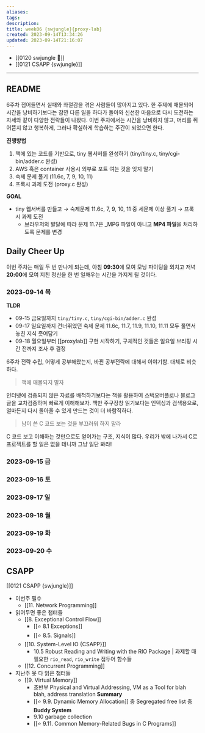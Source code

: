 ```yaml
---
aliases: 
tags: 
description:
title: week06 {swjungle}{proxy-lab}
created: 2023-09-14T13:34:26
updated: 2023-09-14T21:16:07
---
```

- [[0120 swjungle 🤖]]
- [[0121 CSAPP {swjungle}]]
___

## README

6주차 접어들면서 실패와 좌절감을 겪은 사람들이 많아지고 있다. 한 주제에 매몰되어 시간을 낭비하기보다는 잠깐 다른 일을 하다가 돌아와 신선한 마음으로 다시 도전하는 자세와 같이 다양한 전략들이 나왔다. 이번 주차에서는 시간을 낭비하지 않고, 머리를 쥐어뜯지 않고 행복하게, 그러나 확실하게 학습하는 주간이 되었으면 한다.

**진행방법**

1. 책에 있는 코드를 기반으로, tiny 웹서버를 완성하기 (tiny/tiny.c, tiny/cgi-bin/adder.c 완성)
2. AWS 혹은 container 사용시 외부로 포트 여는 것을 잊지 말기
3. 숙제 문제 풀기 (11.6c, 7, 9, 10, 11)
4. 프록시 과제 도전 (proxy.c 완성)

**GOAL**

- tiny 웹서버를 만들고 → 숙제문제 11.6c, 7, 9, 10, 11 중 세문제 이상 풀기 → 프록시 과제 도전
    - 브라우저의 발달에 따라 문제 11.7은 _MPG 파일이 아니고 **MP4 파일**을 처리하도록 문제를 변경

## Daily Cheer Up

이번 주차는 매일 두 번 만나게 되는데, 아침 **09:30**에 모여 모닝 파이팅을 외치고 저녁 **20:00**에 모여 지친 정신을 한 번 일깨우는 시간을 가지게 될 것이다. 

### 2023-09-14 목

**TLDR**

- 09-15 금요일까지 `tiny/tiny.c`, `tiny/cgi-bin/adder.c` 완성
- 09-17 일요일까지 건너뛰었던 숙제 문제 11.6c, 11.7, 11.9, 11.10, 11.11 모두 풀면서 놓친 지식 줏어담기
- 09-18 월요일부터 [[proxylab]] 구현 시작하기, 구체적인 것들은 일요일 브리핑 시간 전까지 조사 후 결정

6주차 전략 수립, 어떻게 공부해왔는지, 바뀐 공부전략에 대해서 이야기함. 대체로 비슷하다. 

> 책에 매몰되지 말자

인터넷에 검증되지 않은 자료를 배척하기보다는 책을 활용하여 스택오버플로나 블로그 글을 교차검증하며 빠르게 이해해보자. 책만 주구장창 읽기보다는 인덱싱과 검색용으로, 얼마든지 다시 돌아올 수 있게 만드는 것이 더 바람직하다.

> 남이 쓴 C 코드 보는 것을 부끄러워 하지 말라

C 코드 보고 이해하는 것만으로도 얻어가는 구조, 지식이 많다. 우리가 밖에 나가서 C로 프로젝트를 할 일은 없을 테니까 그냥 일단 봐라!

### 2023-09-15 금

### 2023-09-16 토

### 2023-09-17 일

### 2023-09-18 월

### 2023-09-19 화

### 2023-09-20 수

## CSAPP

[[0121 CSAPP {swjungle}]]

- 이번주 필수
	- [[11. Network Programming]]
- 읽어두면 좋은 챕터들
	- [[8. Exceptional Control Flow]]
		- [[⭐️ 8.1 Exceptions]]
		- [[⭐️ 8.5. Signals]]
	- [[10. System-Level IO {CSAPP}]]
		- 10.5 Robust Reading and Writing with the RIO Package | 과제할 때 필요한 `rio_read`, `rio_write` 접두어 함수들
	- [[12. Concurrent Programming]]
- 지난주 못 다 읽은 챕터들
	- [[9. Virtual Memory]] 
		- 초반부 Physical and Virtual Addressing, VM as a Tool for blah blah, address translation **Summary**
		- [[⭐️ 9.9. Dynamic Memory Allocation]] 중 Segregated free list 중 **Buddy System**
		- 9.10  garbage collection
		- [[⭐️ 9.11. Common Memory-Related Bugs in C Programs]]

